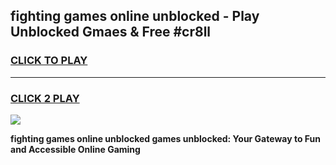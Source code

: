
## fighting games online unblocked - Play Unblocked Gmaes & Free #cr8ll
<h3>
<a href="https://news.freeplayer.one?title=fighting_games_online_unblocked&ref=24F">CLICK TO PLAY</a></h3>
<hr>

<h3>
<a href="https://news.freeplayer.one?title=fighting_games_online_unblocked&ref=24F">CLICK 2 PLAY</a>
  
</h3>

<a href="https://news.freeplayer.one?title=fighting_games_online_unblocked&ref=24F/"><img src="https://clearcache.store/games.png"></a>


**fighting games online unblocked games unblocked: Your Gateway to Fun and Accessible Online Gaming**
